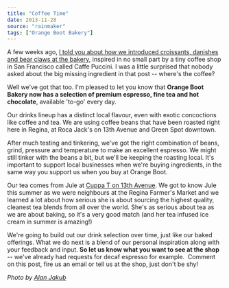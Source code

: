 ```yaml
---
title: "Coffee Time"
date: 2013-11-28
source: "rainmaker"
tags: ["Orange Boot Bakery"]
---
```


A few weeks ago, [I told you about how we introduced croissants, danishes and bear claws at the bakery](_site/blog/steep-hills-and-flaky-pastries/"), inspired in no small part by a tiny coffee shop in San Francisco called Caffe Puccini. I was a little surprised that nobody asked about the big missing ingredient in that post -- where's the coffee?

Well we've got that too. I'm pleased to let you know that **Orange Boot Bakery now has a selection of premium espresso, fine tea and hot chocolate**, available 'to-go' every day.

Our drinks lineup has a distinct local flavour, even with exotic concoctions like coffee and tea. We are using coffee beans that have been roasted right here in Regina, at Roca Jack's on 13th Avenue and Green Spot downtown.

After much testing and tinkering, we've got the right combination of beans, grind, pressure and temperature to make an excellent espresso. We might still tinker with the beans a bit, but we'll be keeping the roasting local. It's important to support local businesses when we're buying ingredients, in the same way you support us when you buy at Orange Boot.

Our tea comes from Jule at [Cuppa T on 13th Avenue](http://www.cuppatteas.com/). We got to know Jule this summer as we were neighbours at the Regina Farmer's Market and we learned a lot about how serious she is about sourcing the highest quality, cleanest tea blends from all over the world. She's as serious about tea as we are about baking, so it's a very good match (and her tea infused ice cream in summer is amazing!)

We're going to build out our drink selection over time, just like our baked offerings. What we do next is a blend of our personal inspiration along with your feedback and input. **So let us know what you want to see at the shop** -- we've already had requests for decaf espresso for example.  Comment on this post, fire us an email or tell us at the shop, just don't be shy!

_Photo by [Alan Jakub](http://www.flickr.com/photos/digitalalan/3709785681)_
